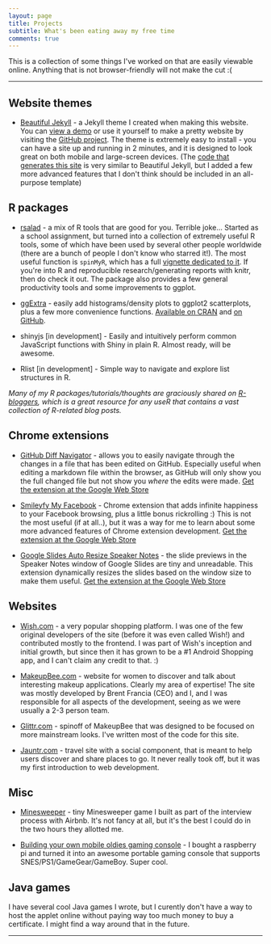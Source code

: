 ```yaml
---
layout: page
title: Projects
subtitle: What's been eating away my free time
comments: true
---
```


This is a collection of some things I've worked on that are easily viewable online. Anything that is not browser-friendly will not make the cut :(

--- 

## Website themes 

-  [Beautiful Jekyll](http://deanattali.com/beautiful-jekyll/) - a Jekyll theme I created when making this website.  You can [view a demo](http://deanattali.com/beautiful-jekyll/) or use it yourself to make a pretty website by visiting the [GitHub project](https://github.com/daattali/beautiful-jekyll#readme). The theme is extremely easy to install - you can have a site up and running in 2 minutes, and it is designed to look great on both mobile and large-screen devices. (The [code that generates this site](https://github.com/daattali/daattali.github.io) is very similar to Beautiful Jekyll, but I added a few more advanced features that I don't think should be included in an all-purpose template)

## R packages

- [rsalad](https://github.com/daattali/rsalad) - a mix of R tools that are good for you. Terrible joke... Started as a school assignment, but turned into a collection of extremely useful R tools, some of which have been used by several other people worldwide (there are a bunch of people I don't know who starred it!). The most useful function is `spinMyR`, which has a full [vignette dedicated to it](https://github.com/daattali/rsalad/blob/master/inst/doc/spinMyR.md). If you're into R and reproducible research/generating reports with knitr, then do check it out.  The package also provides a few general productivity tools and some improvements to ggplot.

- [ggExtra](https://github.com/daattali/ggExtra) - easily add histograms/density plots to ggplot2 scatterplots, plus a few more convenience functions. [Available on CRAN](http://cran.r-project.org/web/packages/ggExtra/) and [on GitHub](https://github.com/daattali/ggExtra).

- shinyjs [in development] - Easily and intuitively perform common JavaScript functions with Shiny in plain R.  Almost ready, will be awesome.

- Rlist [in development] - Simple way to navigate and explore list structures in R.

*Many of my R packages/tutorials/thoughts are graciously shared on [R-bloggers](http://www.r-bloggers.com/), which is a great resource for any useR that contains a vast collection of R-related blog posts.*

## Chrome extensions

- [GitHub Diff Navigator](https://github.com/daattali/github-diff-navigator-extension) - allows you to easily navigate through the changes in a file that has been edited on GitHub.  Especially useful when editing a markdown file within the browser, as GitHub will only show you the full changed file but not show you *where* the edits were made.  [Get the extension at the Google Web Store](https://chrome.google.com/webstore/detail/github-diff-navigator/aoojogkiedabnddmokieplfnmjehlneo)

- [Smileyfy My Facebook](https://github.com/daattali/smileyfy-my-facebook-extension) -  Chrome extension that adds infinite happiness to your Facebook browsing, plus a little bonus rickrolling :)  This is not the most useful (if at all..), but it was a way for me to learn about some more advanced features of Chrome extension development. [Get the extension at the Google Web Store](https://chrome.google.com/webstore/detail/smileyfy-my-facebook/ideagdnlnmgjdhhbelgadnakbhphljol)

- [Google Slides Auto Resize Speaker Notes](https://github.com/daattali/gslides-betternotes-extension) - the slide previews in the Speaker Notes window of Google Slides are tiny and unreadable. This extension dynamically resizes the slides based on the window size to make them useful. [Get the extension at the Google Web Store](https://chrome.google.com/webstore/detail/google-slides-auto-resize/piciggpbidhfbpefjjbomcgomanjfbeb)


## Websites

- [Wish.com](http://wish.com) - a very popular shopping platform. I was one of the few original developers of the site (before it was even called Wish!) and contributed mostly to the frontend. I was part of Wish's inception and initial growth, but since then it has grown to be a #1 Android Shopping app, and I can't claim any credit to that. :)

- [MakeupBee.com](https://www.makeupbee.com) - website for women to discover and talk about interesting makeup applications. Clearly my area of expertise! The site was mostly developed by Brent Francia (CEO) and I, and I was responsible for all aspects of the development, seeing as we were usually a 2-3 person team.

- [Glittr.com](https://www.glittr.com) - spinoff of MakeupBee that was designed to be focused on more mainstream looks. I've written most of the code for this site.

- [Jauntr.com](http://www.jauntr.com/) - travel site with a social component, that is meant to help users discover and share places to go. It never really took off, but it was my first introduction to web development.


## Misc

- [Minesweeper](./files/Minesweeper) - tiny Minesweeper game I built as part of the interview process with Airbnb.  It's not fancy at all, but it's the best I could do in the two hours they allotted me.

- [Building your own mobile oldies gaming console](https://github.com/daattali/rasperry-pi-gaming-console-setup) - I bought a raspberry pi and turned it into an awesome portable gaming console that supports SNES/PS1/GameGear/GameBoy.  Super cool.

## Java games

I have several cool Java games I wrote, but I curently don't have a way to host the applet online without paying way too much money to buy a certificate.  I might find a way around that in the future.


---
